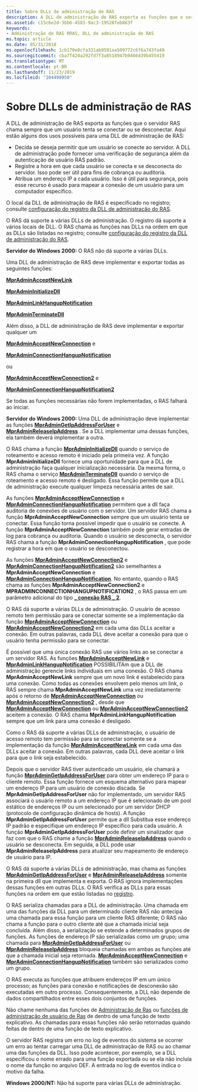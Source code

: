 ```yaml
---
title: Sobre DLLs de administração de RAS
description: A DLL de administração de RAS exporta as funções que o servidor RAS chama sempre que um usuário tenta se conectar ou se desconectar.
ms.assetid: c15c6e2d-3bb6-4583-9ac3-19528feb863f
keywords:
- Administração de RAS RRAS, DLL de administração de RAS
ms.topic: article
ms.date: 05/31/2018
ms.openlocfilehash: 1cb170e8cfa331ab9591aa509772c6f6a743fa49
ms.sourcegitcommit: cba7f424a292fd7f3a8518947b9466439b455419
ms.translationtype: MT
ms.contentlocale: pt-BR
ms.lasthandoff: 11/23/2019
ms.locfileid: "104498958"
---
```

# <a name="about-ras-administration-dlls"></a>Sobre DLLs de administração de RAS

A DLL de administração de RAS exporta as funções que o servidor RAS chama sempre que um usuário tenta se conectar ou se desconectar. Aqui estão alguns dos usos possíveis para uma DLL de administração de RAS:

-   Decida se deseja permitir que um usuário se conecte ao servidor. A DLL de administração pode fornecer uma verificação de segurança além da autenticação de usuário RAS padrão.
-   Registre a hora em que cada usuário se conecta e se desconecta do servidor. Isso pode ser útil para fins de cobrança ou auditoria.
-   Atribua um endereço IP a cada usuário. Isso é útil para segurança, pois esse recurso é usado para mapear a conexão de um usuário para um computador específico.

O local da DLL de administração de RAS é especificado no registro; consulte [configuração do registro da DLL de administração do RAS](ras-administration-dll-registry-setup.md).

O RAS dá suporte a várias DLLs de administração. O registro dá suporte a vários locais de DLL. O RAS chama as funções nas DLLs na ordem em que as DLLs são listadas no registro; consulte [configuração do registro da DLL de administração do RAS](ras-administration-dll-registry-setup.md).

**Servidor do Windows 2000:** O RAS não dá suporte a várias DLLs.

Uma DLL de administração de RAS deve implementar e exportar todas as seguintes funções:

[**MprAdminAcceptNewLink**](/windows/desktop/api/Mprapi/nf-mprapi-mpradminacceptnewlink)

[**MprAdminInitializeDll**](/windows/desktop/api/Mprapi/nf-mprapi-mpradmininitializedll)

[**MprAdminLinkHangupNotification**](/windows/desktop/api/Mprapi/nf-mprapi-mpradminlinkhangupnotification)

[**MprAdminTerminateDll**](/windows/desktop/api/Mprapi/nf-mprapi-mpradminterminatedll)

Além disso, a DLL de administração de RAS deve implementar e exportar qualquer um

[**MprAdminAcceptNewConnection**](/windows/desktop/api/Mprapi/nf-mprapi-mpradminacceptnewconnection) e

[**MprAdminConnectionHangupNotification**](/windows/desktop/api/Mprapi/nf-mprapi-mpradminconnectionhangupnotification)

ou

[**MprAdminAcceptNewConnection2**](/windows/desktop/api/Mprapi/nf-mprapi-mpradminacceptnewconnection2) e

[**MprAdminConnectionHangupNotification2**](/windows/desktop/api/Mprapi/nf-mprapi-mpradminconnectionhangupnotification2)

Se todas as funções necessárias não forem implementadas, o RAS falhará ao iniciar.

**Servidor do Windows 2000:** Uma DLL de administração deve implementar as funções [**MprAdminGetIpAddressForUser**](/windows/desktop/api/Mprapi/nf-mprapi-mpradmingetipaddressforuser) e [**MprAdminReleaseIpAddress**](/windows/desktop/api/Mprapi/nf-mprapi-mpradminreleaseipaddress) . Se a DLL implementar uma dessas funções, ela também deverá implementar a outra.

O RAS chama a função [**MprAdminInitializeDll**](/windows/desktop/api/Mprapi/nf-mprapi-mpradmininitializedll) quando o serviço de roteamento e acesso remoto é iniciado pela primeira vez. A função **MprAdminInitializeDll** fornece uma oportunidade para que a DLL de administração faça qualquer inicialização necessária. Da mesma forma, o RAS chama o serviço [**MprAdminTerminateDll**](/windows/desktop/api/Mprapi/nf-mprapi-mpradminterminatedll) quando o serviço de roteamento e acesso remoto é desligado. Essa função permite que a DLL de administração execute qualquer limpeza necessária antes de sair.

As funções [**MprAdminAcceptNewConnection**](/windows/desktop/api/Mprapi/nf-mprapi-mpradminacceptnewconnection) e [**MprAdminConnectionHangupNotification**](/windows/desktop/api/Mprapi/nf-mprapi-mpradminconnectionhangupnotification) permitem que a dll faça auditoria de conexões de usuário com o servidor. Um servidor RAS chama a função **MprAdminAcceptNewConnection** sempre que um usuário tenta se conectar. Essa função torna possível impedir que o usuário se conecte. A função **MprAdminAcceptNewConnection** também pode gerar entradas de log para cobrança ou auditoria. Quando o usuário se desconecta, o servidor RAS chama a função **MprAdminConnectionHangupNotification** , que pode registrar a hora em que o usuário se desconectou.

As funções [**MprAdminAcceptNewConnection2**](/windows/desktop/api/Mprapi/nf-mprapi-mpradminacceptnewconnection2) e [**MprAdminConnectionHangupNotification2**](/windows/desktop/api/Mprapi/nf-mprapi-mpradminconnectionhangupnotification2) são semelhantes a **MprAdminAcceptNewConnection** e [**MprAdminConnectionHangupNotification**](/windows/desktop/api/Mprapi/nf-mprapi-mpradminconnectionhangupnotification). No entanto, quando o RAS chama as funções **MprAdminAcceptNewConnection2** e **MPRADMINCONNECTIONHANGUPNOTIFICATION2** , o RAS passa em um parâmetro adicional do tipo [**\_ conexão RAS \_ 2**](/windows/desktop/api/Mprapi/ns-mprapi-ras_connection_2).

O RAS dá suporte a várias DLLs de administração. O usuário de acesso remoto tem permissão para se conectar somente se a implementação da função [**MprAdminAcceptNewConnection**](/windows/desktop/api/Mprapi/nf-mprapi-mpradminacceptnewconnection) ou [**MprAdminAcceptNewConnection2**](/windows/desktop/api/Mprapi/nf-mprapi-mpradminacceptnewconnection2) em cada uma das DLLs aceitar a conexão. Em outras palavras, cada DLL deve aceitar a conexão para que o usuário tenha permissão para se conectar.

É possível que uma única conexão RAS use vários links ao se conectar a um servidor RAS. As funções [**MprAdminAcceptNewLink**](/windows/desktop/api/Mprapi/nf-mprapi-mpradminacceptnewlink) e [**MprAdminLinkHangupNotification**](/windows/desktop/api/Mprapi/nf-mprapi-mpradminlinkhangupnotification) POSSIBILITAm que a DLL de administração gerencie links individuais em uma conexão. O RAS chama **MprAdminAcceptNewLink** sempre que um novo link é estabelecido para uma conexão. Como todas as conexões envolvem pelo menos um link, o RAS sempre chama **MprAdminAcceptNewLink** uma vez imediatamente após o retorno de [**MprAdminAcceptNewConnection**](/windows/desktop/api/Mprapi/nf-mprapi-mpradminacceptnewconnection) ou [**MprAdminAcceptNewConnection2**](/windows/desktop/api/Mprapi/nf-mprapi-mpradminacceptnewconnection2) , desde que [**MprAdminAcceptNewConnection**](/windows/desktop/api/Mprapi/nf-mprapi-mpradminacceptnewconnection) ou [**MprAdminAcceptNewConnection2**](/windows/desktop/api/Mprapi/nf-mprapi-mpradminacceptnewconnection2) aceitem a conexão. O RAS chama **MprAdminLinkHangupNotification** sempre que um link para uma conexão é desligado.

Como o RAS dá suporte a várias DLLs de administração, o usuário de acesso remoto tem permissão para se conectar somente se a implementação da função [**MprAdminAcceptNewLink**](/windows/desktop/api/Mprapi/nf-mprapi-mpradminacceptnewlink) em cada uma das DLLs aceitar a conexão. Em outras palavras, cada DLL deve aceitar o link para que o link seja estabelecido.

Depois que o servidor RAS tiver autenticado um usuário, ele chamará a função [**MprAdminGetIpAddressForUser**](/windows/desktop/api/Mprapi/nf-mprapi-mpradmingetipaddressforuser) para obter um endereço IP para o cliente remoto. Essa função fornece um esquema alternativo para mapear um endereço IP para um usuário de conexão discada. Se **MprAdminGetIpAddressForUser** não for implementado, um servidor RAS associará o usuário remoto a um endereço IP que é selecionado de um pool estático de endereços IP ou um selecionado por um servidor DHCP (protocolo de configuração dinâmica de hosts). A função **MprAdminGetIpAddressForUser** permite que a dll Substitua esse endereço IP padrão e especifique um endereço IP específico para cada usuário. A função **MprAdminGetIpAddressForUser** pode definir um sinalizador que faz com que o RAS chame a função [**MprAdminReleaseIpAddress**](/windows/desktop/api/Mprapi/nf-mprapi-mpradminreleaseipaddress) quando o usuário se desconecta. Em seguida, a DLL pode usar **MprAdminReleaseIpAddress** para atualizar seu mapeamento de endereço de usuário para IP.

O RAS dá suporte a várias DLLs de administração, mas chama as funções [**MprAdminGetIpAddressForUser**](/windows/desktop/api/Mprapi/nf-mprapi-mpradmingetipaddressforuser) e [**MprAdminReleaseIpAddress**](/windows/desktop/api/Mprapi/nf-mprapi-mpradminreleaseipaddress) somente na primeira dll que implementa e exporta. O RAS ignora implementações dessas funções em outras DLLs. O RAS verifica as DLLs para essas funções na ordem em que estão listadas no [registro](ras-administration-dll-registry-setup.md).

O RAS serializa chamadas para a DLL de administração. Uma chamada em uma das funções da DLL para um determinado cliente RAS não antecipa uma chamada para essa função para um cliente RAS diferente; O RAS não chama a função para o outro cliente até que a chamada inicial seja concluída. Além disso, a serialização se estende a determinados grupos de funções. As funções de endereço IP são serializadas como um grupo; uma chamada para [**MprAdminGetIpAddressForUser**](/windows/desktop/api/Mprapi/nf-mprapi-mpradmingetipaddressforuser) ou [**MprAdminReleaseIpAddress**](/windows/desktop/api/Mprapi/nf-mprapi-mpradminreleaseipaddress) bloqueia chamadas em ambas as funções até que a chamada inicial seja retornada. [**MprAdminAcceptNewConnection**](/windows/desktop/api/Mprapi/nf-mprapi-mpradminacceptnewconnection) e [**MprAdminConnectionHangupNotification**](/windows/desktop/api/Mprapi/nf-mprapi-mpradminconnectionhangupnotification) também são serializados como um grupo.

O RAS executa as funções que atribuem endereços IP em um único processo; as funções para conexão e notificações de desconexão são executadas em outro processo. Consequentemente, a DLL não depende de dados compartilhados entre esses dois conjuntos de funções.

Não chame nenhuma das funções de [Administração de Ras](ras-administration-functions.md) ou [funções de administração de usuário de Ras](ras-user-administration-functions.md) de dentro de uma função de texto explicativo. As chamadas para essas funções não serão retornadas quando feitas de dentro de uma função de texto explicativo.

O servidor RAS registra um erro no log de eventos do sistema se ocorrer um erro ao tentar carregar uma DLL de administração de RAS ou ao chamar uma das funções da DLL. Isso pode acontecer, por exemplo, se a DLL especificou o nome errado para uma função exportada ou se ela não incluía o nome da função no arquivo DEF. A entrada no log de eventos indica o motivo da falha.

**Windows 2000/NT:** Não há suporte para várias DLLs de administração.

 

 




